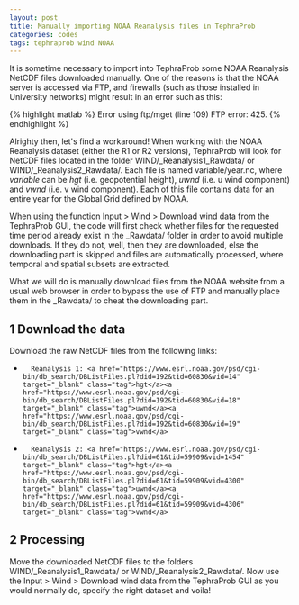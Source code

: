 ```yaml
---
layout: post
title: Manually importing NOAA Reanalysis files in TephraProb
categories: codes
tags: tephraprob wind NOAA
---
```


It is sometime necessary to import into TephraProb some NOAA Reanalysis NetCDF files downloaded manually. One of the reasons is that the NOAA server is accessed via FTP, and firewalls (such as those installed in University networks) might result in an error such as this:

{% highlight matlab %}
Error using ftp/mget (line 109)
FTP error: 425.
{% endhighlight %}

Alrighty then, let's find a workaround! When working with the NOAA Reanalysis dataset (either the R1 or R2 versions), TephraProb will look for NetCDF files located in the folder <pth>WIND/_Reanalysis1_Rawdata/</pth> or <pth>WIND/_Reanalysis2_Rawdata/</pth>. Each file is named <pth>variable/year.nc</pth>, where *variable* can be <var>hgt</var> (i.e. geopotential height), <var>uwnd</var> (i.e. u wind component) and <var>vwnd</var> (i.e. v wind component). Each of this file contains data for an entire year for the Global Grid defined by NOAA. 

When using the function <cmd>Input > Wind > Download</cmd> wind data from the TephraProb GUI, the code will first check whether files for the requested time period already exist in the <pth>_Rawdata/</pth> folder in order to avoid multiple downloads. If they do not, well, then they are downloaded, else the downloading part is skipped and files are automatically processed, where temporal and spatial subsets are extracted. 

What we will do is manually download files from the NOAA website from a usual web browser in order to bypass the use of FTP and manually place them in the <pth>_Rawdata/</pth> to cheat the downloading part.

## 1 Download the data
Download the raw NetCDF files from the following links:
*		Reanalysis 1: <a href="https://www.esrl.noaa.gov/psd/cgi-bin/db_search/DBListFiles.pl?did=192&tid=60830&vid=14" target="_blank" class="tag">hgt</a><a href="https://www.esrl.noaa.gov/psd/cgi-bin/db_search/DBListFiles.pl?did=192&tid=60830&vid=18" target="_blank" class="tag">uwnd</a><a href="https://www.esrl.noaa.gov/psd/cgi-bin/db_search/DBListFiles.pl?did=192&tid=60830&vid=19" target="_blank" class="tag">vwnd</a>
*		Reanalysis 2: <a href="https://www.esrl.noaa.gov/psd/cgi-bin/db_search/DBListFiles.pl?did=61&tid=59909&vid=1454" target="_blank" class="tag">hgt</a><a href="https://www.esrl.noaa.gov/psd/cgi-bin/db_search/DBListFiles.pl?did=61&tid=59909&vid=4300" target="_blank" class="tag">uwnd</a><a href="https://www.esrl.noaa.gov/psd/cgi-bin/db_search/DBListFiles.pl?did=61&tid=59909&vid=4306" target="_blank" class="tag">vwnd</a>


## 2 Processing
Move the downloaded NetCDF files to the folders <pth>WIND/_Reanalysis1_Rawdata/</pth> or <pth>WIND/_Reanalysis2_Rawdata/</pth>. Now use the <cmd>Input > Wind > Download wind data</cmd> from the TephraProb GUI as you would normally do, specify the right dataset and voila!